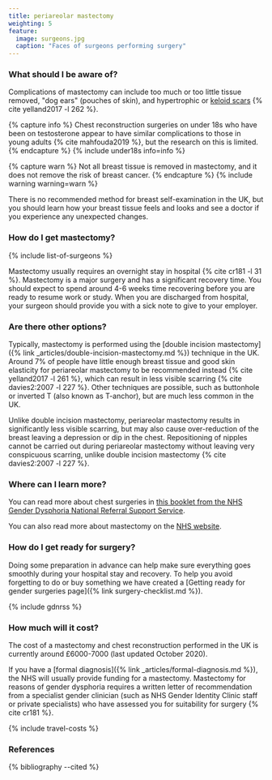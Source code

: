 ```yaml
---
title: periareolar mastectomy
weighting: 5
feature:
  image: surgeons.jpg
  caption: "Faces of surgeons performing surgery"
---
```


### What should I be aware of?

Complications of mastectomy can include too much or too little tissue removed, "dog ears" (pouches of skin), and hypertrophic or [keloid scars](http://www.nhs.uk/Livewell/skin/Pages/Keloidscarring.aspx) {% cite yelland2017 -l 262 %}.

{% capture info %}
Chest reconstruction surgeries on under 18s who have been on testosterone appear to have similar complications to those in young adults {% cite mahfouda2019 %}, but the research on this is limited.
{% endcapture %}
{% include under18s info=info %}

{% capture warn %}
Not all breast tissue is removed in mastectomy, and it does not remove the risk of breast cancer.
{% endcapture %}
{% include warning warning=warn %}

There is no recommended method for breast self-examination in the UK, but you should learn how your breast tissue feels and looks and see a doctor if you experience any unexpected changes.

### How do I get mastectomy?

{% include list-of-surgeons %}

Mastectomy usually requires an overnight stay in hospital {% cite cr181 -l 31 %}. Mastectomy is a major surgery and has a significant recovery time. You should expect to spend around 4-6 weeks time recovering before you are ready to resume work or study. When you are discharged from hospital, your surgeon should provide you with a sick note to give to your employer.

### Are there other options?

Typically, mastectomy is performed using the [double incision mastectomy]({% link _articles/double-incision-mastectomy.md %}) technique in the UK. Around 7% of people have little enough breast tissue and good skin elasticity for periareolar mastectomy to be recommended instead {% cite yelland2017 -l 261 %}, which can result in less visible scarring {% cite davies2:2007 -l 227 %}. Other techniques are possible, such as buttonhole or inverted T (also known as T-anchor), but are much less common in the UK.

Unlike double incision mastectomy, periareolar mastectomy results in significantly less visible scarring, but may also cause over-reduction of the breast leaving a depression or dip in the chest. Repositioning of nipples cannot be carried out during periareolar mastectomy without leaving very conspicuous scarring, unlike double incision mastectomy {% cite davies2:2007 -l 227 %}.

### Where can I learn more?

You can read more about chest surgeries in [this booklet from the NHS Gender Dysphoria National Referral Support Service](https://cavuhb.nhs.wales/files/specialised-medicine/welsh-gender-service/v6-top-surgery-leaflet-002-pdf/).

You can also read more about mastectomy on the [NHS website](http://www.nhs.uk/conditions/mastectomy/Pages/Introduction.aspx).

### How do I get ready for surgery?

Doing some preparation in advance can help make sure everything goes smoothly during your hospital stay and recovery. To help you avoid forgetting to do or buy something we have created a [Getting ready for gender surgeries page]({% link surgery-checklist.md %}).

{% include gdnrss %}

### How much will it cost?

The cost of a mastectomy and chest reconstruction performed in the UK is currently around £6000-7000 (last updated October 2020).

If you have a [formal diagnosis]({% link _articles/formal-diagnosis.md %}), the NHS will usually provide funding for a mastectomy. Mastectomy for reasons of gender dysphoria requires a written letter of recommendation from a specialist gender clinician (such as NHS Gender Identity Clinic staff or private specialists) who have assessed you for suitability for surgery {% cite cr181 %}.

{% include travel-costs %}

### References

{% bibliography --cited %}

